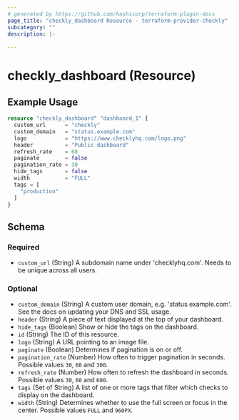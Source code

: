 ```yaml
---
# generated by https://github.com/hashicorp/terraform-plugin-docs
page_title: "checkly_dashboard Resource - terraform-provider-checkly"
subcategory: ""
description: |-
  
---
```


# checkly_dashboard (Resource)



## Example Usage

```terraform
resource "checkly_dashboard" "dashboard_1" {
  custom_url      = "checkly"
  custom_domain   = "status.example.com"
  logo            = "https://www.checklyhq.com/logo.png"
  header          = "Public dashboard"
  refresh_rate    = 60
  paginate        = false
  pagination_rate = 30
  hide_tags       = false
  width           = "FULL"
  tags = [
    "production"
  ]
}
```

<!-- schema generated by tfplugindocs -->
## Schema

### Required

- `custom_url` (String) A subdomain name under 'checklyhq.com'. Needs to be unique across all users.

### Optional

- `custom_domain` (String) A custom user domain, e.g. 'status.example.com'. See the docs on updating your DNS and SSL usage.
- `header` (String) A piece of text displayed at the top of your dashboard.
- `hide_tags` (Boolean) Show or hide the tags on the dashboard.
- `id` (String) The ID of this resource.
- `logo` (String) A URL pointing to an image file.
- `paginate` (Boolean) Determines if pagination is on or off.
- `pagination_rate` (Number) How often to trigger pagination in seconds. Possible values `30`, `60` and `300`.
- `refresh_rate` (Number) How often to refresh the dashboard in seconds. Possible values `30`, `60` and `600`.
- `tags` (Set of String) A list of one or more tags that filter which checks to display on the dashboard.
- `width` (String) Determines whether to use the full screen or focus in the center. Possible values `FULL` and `960PX`.


